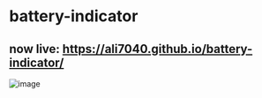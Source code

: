 # battery-indicator
## now live: https://ali7040.github.io/battery-indicator/

![image](https://github.com/Ali7040/battery-indicator/assets/81979505/05256ab9-d701-491b-8f2d-2ec46887a2a7)

